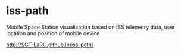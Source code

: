 # iss-path
Mobile Space Station visualization based on ISS telemetry data, user location and position of mobile device

http://SGT-LaRC.github.io/iss-path/

